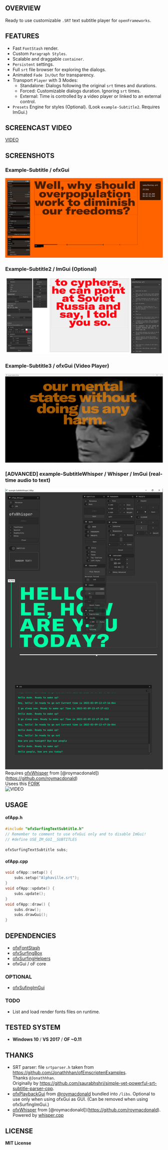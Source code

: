 ## OVERVIEW

Ready to use customizable `.SRT` text subtitle player for `openFrameworks`. 

## FEATURES

- Fast `FontStash` render.
- Custom `Paragraph Styles`.
- Scalable and draggable `container`.
- `Persistent` settings.
- Full `srt` file browser for exploring the dialogs.
- Animated `Fade In/Out` for transparency.
- Transport `Player` with 3 Modes: 
	- Standalone: Dialogs following the original `srt` times and durations.
	- Forced: Customizable dialogs duration. Ignoring `srt` times.
	- External: Time is controlled by a video player or linked to an external control. 
- `Presets` Engine for styles (Optional). 
	(Look `example-Subtitle2`. Requires ImGui.)
	
## SCREENCAST VIDEO

[VIDEO](https://youtu.be/kcObeooL3Pc)

## SCREENSHOTS

### Example-Subtitle / ofxGui 
![Screenshot](example-Subtitle/Capture.PNG)

### Example-Subtitle2 / ImGui (Optional) 
![Screenshot](example-Subtitle2/Capture.PNG)

### Example-Subtitle3 / ofxGui (Video Player) 
![Screenshot](example-Subtitle3/Capture.PNG)

### [ADVANCED] example-SubtitleWhisper / Whisper / ImGui (real-time audio to text) 
![Screenshot](example-SubtitleWhisper/Capture.PNG)  
Requires [ofxWhisper](https://github.com/roymacdonald/ofxWhisper) from [@roymacdonald])(https://github.com/roymacdonald)  
Usees this [FORK](https://github.com/moebiussurfing/ofxWhisper)  
![VIDEO](https://youtu.be/G8iH-0UakN4)

## USAGE

#### ofApp.h
```.cpp
#include "ofxSurfingTextSubtitle.h"
// Remember to comment to use ofxGui only and to disable ImGui!
// #define USE_IM_GUI__SUBTITLES

ofxSurfingTextSubtitle subs;
```

#### ofApp.cpp
```.cpp
void ofApp::setup() {
	subs.setup("Alphaville.srt");
}
void ofApp::update() {
	subs.update();
}
void ofApp::draw() {
	subs.draw();
	subs.drawGui();
}
```

## DEPENDENCIES
- [ofxFontStash](https://github.com/armadillu/ofxFontStash)
- [ofxSurfingBox](https://github.com/moebiussurfing/ofxSurfingBox)
- [ofxSurfingHelpers](https://github.com/moebiussurfing/ofxSurfingHelpers)
- ofxGui / oF core

### OPTIONAL
- [ofxSufingImGui](https://github.com/moebiussurfing/ofxSurfingImGui)

### TODO
- List and load render fonts files on runtime.

## TESTED SYSTEM
* **Windows 10** / **VS 2017** / **OF ~0.11**

## THANKS
* SRT parser: file `srtparser.h` taken from https://github.com/Jonathhhan/ofEmscriptenExamples.  
Thanks `@Jonathhhan`.  
Originally by https://github.com/saurabhshri/simple-yet-powerful-srt-subtitle-parser-cpp.  
* [ofxPlaybackGui](https://github.com/roymacdonald/ofxPlaybackGui) from [@roymacdonald](https://github.com/roymacdonald) bundled into `/libs`. Optional to use only when using ofxGui as GUI. (Can be removed when using ofxSurfingImGui.)
* [ofxWhisper](https://github.com/roymacdonald/ofxWhisper) from [@roymacdonald])(https://github.com/roymacdonald). Powered by [whisper.cpp](https://github.com/ggerganov/whisper.cpp)  

## LICENSE
**MIT License**